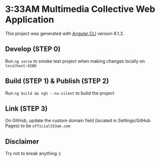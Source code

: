 # 3:33AM Multimedia Collective Web Application

This project was generated with [Angular CLI](https://github.com/angular/angular-cli) version 8.1.2.

## Develop (STEP 0)

Run `ng serve` to smoke test project when making changes locally on `localhost:4200`

## Build (STEP 1) & Publish (STEP 2)

Run `ng build && ngh --no-silent` to build the project

## Link (STEP 3)

On GitHub, update the custom domain field (located in Settings/GitHub Pages) to be `official333am.com`

## Disclaimer

Try not to break anything :)

